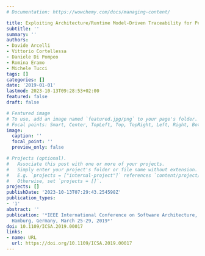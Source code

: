 ```yaml
---
# Documentation: https://wowchemy.com/docs/managing-content/

title: Exploiting Architecture/Runtime Model-Driven Traceability for Performance Improvement
subtitle: ''
summary: ''
authors:
- Davide Arcelli
- Vittorio Cortellessa
- Daniele Di Pompeo
- Romina Eramo
- Michele Tucci
tags: []
categories: []
date: '2019-01-01'
lastmod: 2023-10-13T09:28:53+02:00
featured: false
draft: false

# Featured image
# To use, add an image named `featured.jpg/png` to your page's folder.
# Focal points: Smart, Center, TopLeft, Top, TopRight, Left, Right, BottomLeft, Bottom, BottomRight.
image:
  caption: ''
  focal_point: ''
  preview_only: false

# Projects (optional).
#   Associate this post with one or more of your projects.
#   Simply enter your project's folder or file name without extension.
#   E.g. `projects = ["internal-project"]` references `content/project/deep-learning/index.md`.
#   Otherwise, set `projects = []`.
projects: []
publishDate: '2023-10-13T07:29:43.254598Z'
publication_types:
- '1'
abstract: ''
publication: '*IEEE International Conference on Software Architecture, ICSA 2019,
  Hamburg, Germany, March 25-29, 2019*'
doi: 10.1109/ICSA.2019.00017
links:
- name: URL
  url: https://doi.org/10.1109/ICSA.2019.00017
---
```

